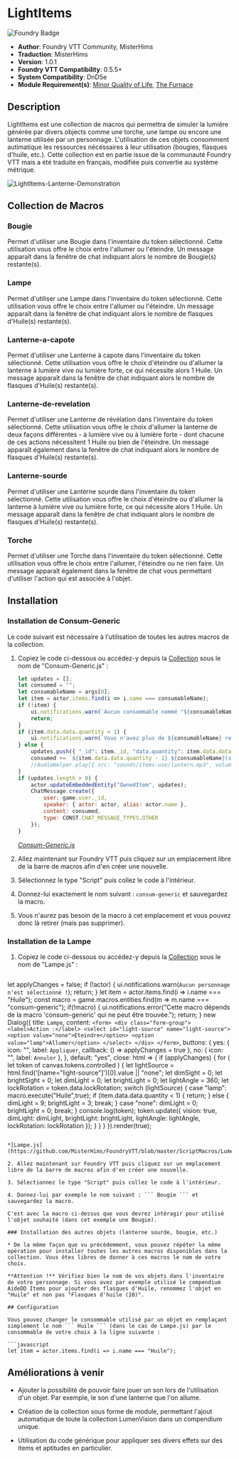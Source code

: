 # LightItems

![Foundry Badge](https://img.shields.io/badge/Foundry-v0.5.5-informational)

* **Author**: Foundry VTT Community, MisterHims
* **Traduction**: MisterHims
* **Version**: 1.0.1
* **Foundry VTT Compatibility**: 0.5.5+
* **System Compatibility**: DnD5e
* **Module Requirement(s)**: [Minor Quality of Life](https://gitlab.com/tposney/minor-qol/tree/master), [The Furnace](https://github.com/kakaroto/fvtt-module-furnace)

## Description

LightItems est une collection de macros qui permettra de simuler la lumière générée par divers objects comme une torche, une lampe ou encore une lanterne utilisée par un personnage. L'utilisation de ces objets consomment autimatique les ressources nécéssaires à leur utilisation (bougies, flasques d'huile, etc.). Cette collection est en partie issue de la communauté Foundry VTT mais a été traduite en français, modifiée puis convertie au système métrique.

![LightItems-Lanterne-Demonstration](https://github.com/MisterHims/FoundryVTT/blob/master/ScriptMacros/LightItems/FR/images/dem_01.gif)

## Collection de Macros

### Bougie

Permet d'utiliser une Bougie dans l'inventaire du token sélectionné. Cette utilisation vous offre le choix entre l'allumer ou l'éteindre. Un message apparaît dans la fenêtre de chat indiquant alors le nombre de Bougie(s) restante(s).

### Lampe

Permet d'utiliser une Lampe dans l'inventaire du token sélectionné. Cette utilisation vous offre le choix entre l'allumer ou l'éteindre. Un message apparaît dans la fenêtre de chat indiquant alors le nombre de flasques d'Huile(s) restante(s).

### Lanterne-a-capote

Permet d'utiliser une Lanterne à capote dans l'inventaire du token sélectionné. Cette utilisation vous offre le choix d'éteindre ou d'allumer la lanterne à lumière vive ou lumière forte, ce qui nécessite alors 1 Huile. Un message apparaît dans la fenêtre de chat indiquant alors le nombre de flasques d'Huile(s) restante(s).

### Lanterne-de-revelation

Permet d'utiliser une Lanterne de révélation dans l'inventaire du token sélectionné. Cette utilisation vous offre le choix d'allumer la lanterne de deux façons différentes - à lumière vive ou à lumière forte - dont chacune de ces actions nécessitent 1 Huile ou bien de l'éteindre. Un message apparaît également dans la fenêtre de chat indiquant alors le nombre de flasques d'Huile(s) restante(s).

### Lanterne-sourde

Permet d'utiliser une Lanterne sourde dans l'inventaire du token sélectionné. Cette utilisation vous offre le choix d'éteindre ou d'allumer la lanterne à lumière vive ou lumière forte, ce qui nécessite alors 1 Huile. Un message apparaît dans la fenêtre de chat indiquant alors le nombre de flasques d'Huile(s) restante(s).

### Torche

Permet d'utiliser une Torche dans l'inventaire du token sélectionné. Cette utilisation vous offre le choix entre l'allumer, l'éteindre ou ne rien faire. Un message apparaît également dans la fenêtre de chat vous permettant d'utiliser l'action qui est associée à l'objet.

## Installation

### Installation de Consum-Generic

Le code suivant est nécessaire à l'utilisation de toutes les autres macros de la collection.

1. Copiez le code ci-dessous ou accédez-y depuis la [Collection](https://github.com/MisterHims/FoundryVTT/blob/master/ScriptMacros/LumenVision/FR/Collection/Consum-Generic.js) sous le nom de "Consum-Generic.js" :

   ```javascript
   let updates = [];
   let consumed = "";
   let consumableName = args[0];
   let item = actor.items.find(i => i.name === consumableName);
   if (!item) {
       ui.notifications.warn(`Aucun consommable nommé "${consumableName}" n'a été trouvé`);
       return;
   }
   if (item.data.data.quantity < 1) {
       ui.notifications.warn(`Vous n'avez plus de ${consumableName} restante(s)`);
   } else {
       updates.push({ "_id": item._id, "data.quantity": item.data.data.quantity - 1 });
       consumed += `${item.data.data.quantity - 1} ${consumableName}(s) restante(s)<br>`;
       //AudioHelper.play({ src: "sounds/items-use/lantern.mp3", volume: 0.8, autoplay: true, loop: false }, true);
   }
   if (updates.length > 0) {
       actor.updateEmbeddedEntity("OwnedItem", updates);
       ChatMessage.create({
           user: game.user._id,
           speaker: { actor: actor, alias: actor.name },
           content: consumed,
           type: CONST.CHAT_MESSAGE_TYPES.OTHER
       });
   }
   ```

   *[Consum-Generic.js](https://github.com/MisterHims/FoundryVTT/blob/master/ScriptMacros/LumenVision/FR/Collection/Consum-Generic.js)*

2. Allez maintenant sur Foundry VTT puis cliquez sur un emplacement libre de la barre de macros afin d'en créer une nouvelle.

3. Sélectionnez le type "Script" puis collez le code à l'intérieur.

4. Donnez-lui exactement le nom suivant : ``` consum-generic ``` et sauvegardez la macro.

5. Vous n'aurez pas besoin de la macro à cet emplacement et vous pouvez donc là retirer (mais pas supprimer).

### Installation de la Lampe

1. Copiez le code ci-dessous ou accédez-y depuis la [Collection](https://github.com/MisterHims/FoundryVTT/blob/master/ScriptMacros/LumenVision/FR/Collection/Lampe.js) sous le nom de "Lampe.js" :

   ```javascript
  let applyChanges = false;
  if (!actor) {
      ui.notifications.warn(`Aucun personnage n'est sélectionné !`);
      return;
  }
  let item = actor.items.find(i => i.name === "Huile");
  const macro = game.macros.entities.find(m => m.name === "consum-generic");
  if(!macro) {
  ui.notifications.error("Cette macro dépends de la macro 'consum-generic' qui ne peut être trouvée.");
    return;
  }
  new Dialog({
    title: `Lampe`,
    content: `
      <form>
        <div class="form-group">
          <label>Action :</label>
          <select id="light-source" name="light-source">
            <option value="none">Eteindre</option>
            <option value="lamp">Allumer</option>
          </select>
        </div>
      </form>
      `,
    buttons: {
      yes: {
        icon: "<i class='fas fa-check'></i>",
        label: `Appliquer`,
        callback: () => applyChanges = true
      },
      no: {
        icon: "<i class='fas fa-times'></i>",
        label: `Annuler`
      },
    },
    default: "yes",
    close: html => {
      if (applyChanges) {
        for ( let token of canvas.tokens.controlled ) {
          let lightSource = html.find('[name="light-source"]')[0].value || "none";
          let dimSight = 0;
          let brightSight = 0;
          let dimLight = 0;
          let brightLight = 0;
          let lightAngle = 360;
          let lockRotation = token.data.lockRotation;
          switch (lightSource) {
            case "lamp":
            macro.execute("Huile",true);
            if (item.data.data.quantity < 1) {
                return;
              } else {
                dimLight = 9;
                brightLight = 3;
                break;
            }
            case "none":
              dimLight = 0;
              brightLight = 0;
              break;
          }
          console.log(token);
          token.update({
            vision: true,
            dimLight: dimLight,
            brightLight:  brightLight,
            lightAngle: lightAngle,
            lockRotation: lockRotation
          });
        }
      }
    }
    }).render(true);

   ```

   *[Lampe.js](https://github.com/MisterHims/FoundryVTT/blob/master/ScriptMacros/LumenVision/FR/Collection/Lampe.js)*

2. Allez maintenant sur Foundry VTT puis cliquez sur un emplacement libre de la barre de macros afin d'en créer une nouvelle.

3. Sélectionnez le type "Script" puis collez le code à l'intérieur.

4. Donnez-lui par exemple le nom suivant : ``` Bougie ``` et sauvegardez la macro.

C'est avec la macro ci-dessus que vous devrez intéragir pour utilisé l'objet souhaité (dans cet exemple une Bougie).

### Installation des autres objets (lanterne sourde, bougie, etc.)

* De la même façon que vu précédemment, vous pouvez répéter la même opération pour installer toutes les autres macros disponibles dans la collection. Vous êtes libres de donner à ces macros le nom de votre choix.

**Attention !** Vérifiez bien le nom de vos objets dans l'inventaire de votre personnage. Si vous avez par exemple utilisé le compendium AideDD Items pour ajouter des flasques d'Huile, renommez l'objet en "Huile" et non pas "Flasques d'huile (10)".

## Configuration

Vous pouvez changer le consommable utilisé par un objet en remplaçant simplement le nom ``` Huile ``` (dans le cas de Lampe.js) par le consommable de votre choix à la ligne suivante :

```javascript
let item = actor.items.find(i => i.name === "Huile");
```

## Améliorations à venir

* Ajouter la possibilité de pouvoir faire jouer un son lors de l'utilisation d'un objet. Par exemple, le son d'une lanterne que l'on allume.

* Création de la collection sous forme de module, permettant l'ajout automatique de toute la collection LumenVision dans un compendium unique.

* Utilisation du code générique pour appliquer ses divers effets sur des items et aptitudes en particulier.
